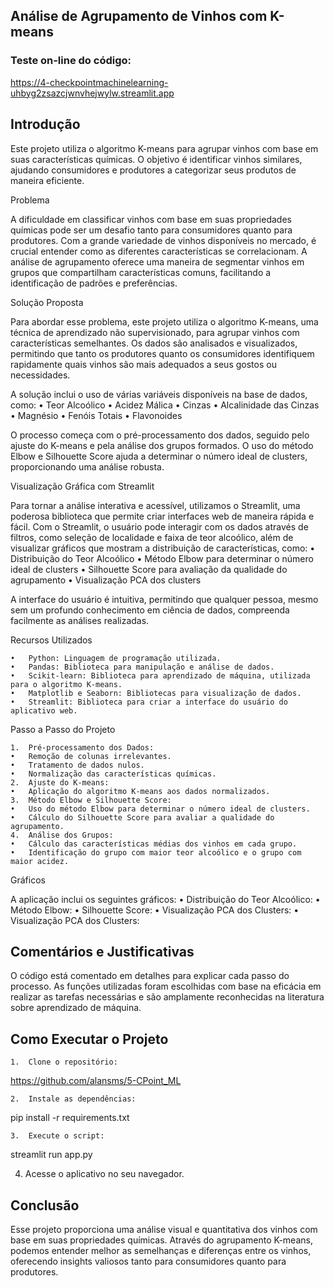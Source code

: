 ## Análise de Agrupamento de Vinhos com K-means
### Teste on-line do código:
https://4-checkpointmachinelearning-uhbyg2zsazcjwnvhejwylw.streamlit.app

## Introdução

Este projeto utiliza o algoritmo K-means para agrupar vinhos com base em suas características químicas. O objetivo é identificar vinhos similares, ajudando consumidores e produtores a categorizar seus produtos de maneira eficiente.

Problema

A dificuldade em classificar vinhos com base em suas propriedades químicas pode ser um desafio tanto para consumidores quanto para produtores. Com a grande variedade de vinhos disponíveis no mercado, é crucial entender como as diferentes características se correlacionam. A análise de agrupamento oferece uma maneira de segmentar vinhos em grupos que compartilham características comuns, facilitando a identificação de padrões e preferências.

Solução Proposta

Para abordar esse problema, este projeto utiliza o algoritmo K-means, uma técnica de aprendizado não supervisionado, para agrupar vinhos com características semelhantes. Os dados são analisados e visualizados, permitindo que tanto os produtores quanto os consumidores identifiquem rapidamente quais vinhos são mais adequados a seus gostos ou necessidades.

A solução inclui o uso de várias variáveis disponíveis na base de dados, como:
	•	Teor Alcoólico
	•	Acidez Málica
	•	Cinzas
	•	Alcalinidade das Cinzas
	•	Magnésio
	•	Fenóis Totais
	•	Flavonoides

O processo começa com o pré-processamento dos dados, seguido pelo ajuste do K-means e pela análise dos grupos formados. O uso do método Elbow e Silhouette Score ajuda a determinar o número ideal de clusters, proporcionando uma análise robusta.

Visualização Gráfica com Streamlit

Para tornar a análise interativa e acessível, utilizamos o Streamlit, uma poderosa biblioteca que permite criar interfaces web de maneira rápida e fácil. Com o Streamlit, o usuário pode interagir com os dados através de filtros, como seleção de localidade e faixa de teor alcoólico, além de visualizar gráficos que mostram a distribuição de características, como:
	•	Distribuição do Teor Alcoólico
	•	Método Elbow para determinar o número ideal de clusters
	•	Silhouette Score para avaliação da qualidade do agrupamento
	•	Visualização PCA dos clusters

A interface do usuário é intuitiva, permitindo que qualquer pessoa, mesmo sem um profundo conhecimento em ciência de dados, compreenda facilmente as análises realizadas.

Recursos Utilizados

	•	Python: Linguagem de programação utilizada.
	•	Pandas: Biblioteca para manipulação e análise de dados.
	•	Scikit-learn: Biblioteca para aprendizado de máquina, utilizada para o algoritmo K-means.
	•	Matplotlib e Seaborn: Bibliotecas para visualização de dados.
	•	Streamlit: Biblioteca para criar a interface do usuário do aplicativo web.

Passo a Passo do Projeto

	1.	Pré-processamento dos Dados:
	•	Remoção de colunas irrelevantes.
	•	Tratamento de dados nulos.
	•	Normalização das características químicas.
	2.	Ajuste do K-means:
	•	Aplicação do algoritmo K-means aos dados normalizados.
	3.	Método Elbow e Silhouette Score:
	•	Uso do método Elbow para determinar o número ideal de clusters.
	•	Cálculo do Silhouette Score para avaliar a qualidade do agrupamento.
	4.	Análise dos Grupos:
	•	Cálculo das características médias dos vinhos em cada grupo.
	•	Identificação do grupo com maior teor alcoólico e o grupo com maior acidez.

Gráficos

A aplicação inclui os seguintes gráficos:
	•	Distribuição do Teor Alcoólico:
 	•	Método Elbow:
 	•	Silhouette Score:
  	•	Visualização PCA dos Clusters:
   	•	Visualização PCA dos Clusters:

## Comentários e Justificativas

O código está comentado em detalhes para explicar cada passo do processo. 
As funções utilizadas foram escolhidas com base na eficácia em realizar as tarefas necessárias e são amplamente reconhecidas na literatura sobre aprendizado de máquina.



## Como Executar o Projeto

	1.	Clone o repositório:
https://github.com/alansms/5-CPoint_ML

	2.	Instale as dependências:
pip install -r requirements.txt

	3.	Execute o script:
streamlit run app.py

4.	Acesse o aplicativo no seu navegador.

## Conclusão

Esse projeto proporciona uma análise visual e quantitativa dos vinhos com base em suas propriedades químicas. Através do agrupamento K-means, podemos entender melhor as semelhanças e diferenças entre os vinhos, oferecendo insights valiosos tanto para consumidores quanto para produtores.






